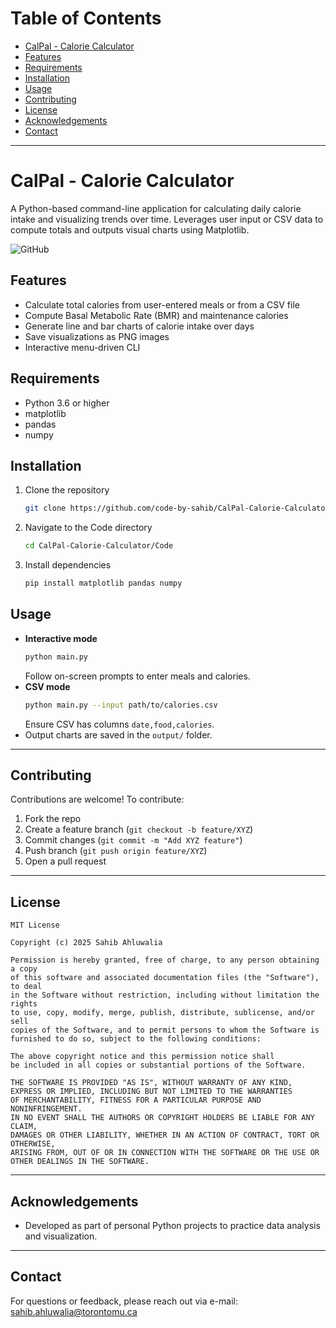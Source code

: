 # Table of Contents
- [CalPal - Calorie Calculator](#calpal---calorie-calculator)
- [Features](#features)
- [Requirements](#requirements)
- [Installation](#installation)
- [Usage](#usage)
- [Contributing](#contributing)
- [License](#license)
- [Acknowledgements](#acknowledgements)
- [Contact](#contact)

---

# CalPal - Calorie Calculator
A Python-based command-line application for calculating daily calorie intake and visualizing trends over time. Leverages user input or CSV data to compute totals and outputs visual charts using Matplotlib.

![GitHub](https://img.shields.io/github/license/code-by-sahib/CalPal-Calorie-Calculator)

## Features
- Calculate total calories from user-entered meals or from a CSV file  
- Compute Basal Metabolic Rate (BMR) and maintenance calories  
- Generate line and bar charts of calorie intake over days  
- Save visualizations as PNG images  
- Interactive menu-driven CLI  

## Requirements
- Python 3.6 or higher  
- matplotlib  
- pandas  
- numpy  

## Installation
1. Clone the repository  
   ```bash
   git clone https://github.com/code-by-sahib/CalPal-Calorie-Calculator.git
   ```
2. Navigate to the Code directory  
   ```bash
   cd CalPal-Calorie-Calculator/Code
   ```
3. Install dependencies  
   ```bash
   pip install matplotlib pandas numpy
   ```

## Usage
- **Interactive mode**  
  ```bash
  python main.py
  ```
  Follow on-screen prompts to enter meals and calories.
- **CSV mode**  
  ```bash
  python main.py --input path/to/calories.csv
  ```
  Ensure CSV has columns `date,food,calories`.  
- Output charts are saved in the `output/` folder.

---

## Contributing
Contributions are welcome! To contribute:
1. Fork the repo  
2. Create a feature branch (`git checkout -b feature/XYZ`)  
3. Commit changes (`git commit -m "Add XYZ feature"`)  
4. Push branch (`git push origin feature/XYZ`)  
5. Open a pull request  

---

## License
```
MIT License

Copyright (c) 2025 Sahib Ahluwalia

Permission is hereby granted, free of charge, to any person obtaining a copy
of this software and associated documentation files (the "Software"), to deal
in the Software without restriction, including without limitation the rights
to use, copy, modify, merge, publish, distribute, sublicense, and/or sell
copies of the Software, and to permit persons to whom the Software is
furnished to do so, subject to the following conditions:

The above copyright notice and this permission notice shall 
be included in all copies or substantial portions of the Software.

THE SOFTWARE IS PROVIDED "AS IS", WITHOUT WARRANTY OF ANY KIND, 
EXPRESS OR IMPLIED, INCLUDING BUT NOT LIMITED TO THE WARRANTIES 
OF MERCHANTABILITY, FITNESS FOR A PARTICULAR PURPOSE AND NONINFRINGEMENT. 
IN NO EVENT SHALL THE AUTHORS OR COPYRIGHT HOLDERS BE LIABLE FOR ANY CLAIM, 
DAMAGES OR OTHER LIABILITY, WHETHER IN AN ACTION OF CONTRACT, TORT OR OTHERWISE, 
ARISING FROM, OUT OF OR IN CONNECTION WITH THE SOFTWARE OR THE USE OR 
OTHER DEALINGS IN THE SOFTWARE.
```

---

## Acknowledgements
- Developed as part of personal Python projects to practice data analysis and visualization.

---

## Contact
For questions or feedback, please reach out via e-mail: sahib.ahluwalia@torontomu.ca


